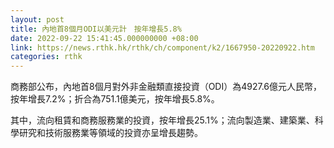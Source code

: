 ```yaml
---
layout: post
title: 內地首8個月ODI以美元計　按年增長5.8%
date: 2022-09-22 15:41:45.000000000 +08:00
link: https://news.rthk.hk/rthk/ch/component/k2/1667950-20220922.htm
categories: rthk
---
```


商務部公布，內地首8個月對外非金融類直接投資（ODI）為4927.6億元人民幣，按年增長7.2%；折合為751.1億美元，按年增長5.8%。

其中，流向租賃和商務服務業的投資，按年增長25.1%；流向製造業、建築業、科學研究和技術服務業等領域的投資亦呈增長趨勢。
